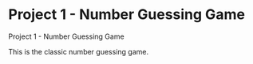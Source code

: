 # Project 1 - Number Guessing Game
 Project 1 - Number Guessing Game

This is the classic number guessing game.
